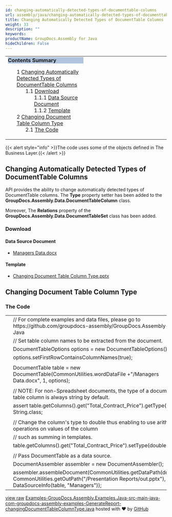 ```yaml
---
id: changing-automatically-detected-types-of-documenttable-columns
url: assembly/java/changing-automatically-detected-types-of-documenttable-columns
title: Changing Automatically Detected Types of DocumentTable Columns
weight: 33
description: ""
keywords: 
productName: GroupDocs.Assembly for Java
hideChildren: False
---
```

<table class="sectionMacro" border="0" cellpadding="5" cellspacing="0" width="100%"><tbody><tr><td valign="top" width="50%"><div class="panel" style="border-top-width: 1px; border-right-width: 1px; border-bottom-width: 1px; border-left-width: 1px;"><div class="panelHeader" style="border-bottom-width: 1px; background-color: rgb(176, 196, 222);"><b>Contents Summary</b></div><div class="panelContent"><style type="text/css">div.rbtoc1593026733417 { padding-top: 0px; padding-right: 0px; padding-bottom: 0px; padding-left: 0px; }div.rbtoc1593026733417 ul { list-style-type: none; list-style-image: none; margin-left: 0px; }div.rbtoc1593026733417 li { margin-left: 0px; padding-left: 0px; }</style><div class="toc rbtoc1593026733417"><ul class="toc-indentation"><li><span class="TOCOutline">1</span> <a href="#ChangingAutomaticallyDetectedTypesofDocumentTableColumns-ChangingAutomaticallyDetectedTypesofDocumentTableColumns">Changing Automatically Detected Types of DocumentTable Columns</a><ul class="toc-indentation"><li><span class="TOCOutline">1.1</span> <a href="#ChangingAutomaticallyDetectedTypesofDocumentTableColumns-Download">Download</a><ul class="toc-indentation"><li><span class="TOCOutline">1.1.1</span> <a href="#ChangingAutomaticallyDetectedTypesofDocumentTableColumns-DataSourceDocument">Data Source Document</a></li><li><span class="TOCOutline">1.1.2</span> <a href="#ChangingAutomaticallyDetectedTypesofDocumentTableColumns-Template">Template</a></li></ul></li></ul></li><li><span class="TOCOutline">2</span> <a href="#ChangingAutomaticallyDetectedTypesofDocumentTableColumns-ChangingDocumentTableColumnType">Changing Document Table Column Type</a><ul class="toc-indentation"><li><span class="TOCOutline">2.1</span> <a href="#ChangingAutomaticallyDetectedTypesofDocumentTableColumns-TheCode">The Code</a></li></ul></li></ul></div></div></div></td><td valign="top" width="15%">&nbsp;</td><td valign="top" width="35%">&nbsp;</td></tr></tbody></table>

{{< alert style="info" >}}The code uses some of the objects defined in The Business Layer.{{< /alert >}}

## Changing Automatically Detected Types of DocumentTable Columns

API provides the ability to change automatically detected types of DocumentTable columns. The **Type** property setter has been added to the **GroupDocs.Assembly.Data.DocumentTableColumn** class.

Moreover, The **Relations** property of the **GroupDocs.Assembly.Data.DocumentTableSet** class has been added.

### Download

#### Data Source Document

*   [Managers Data.docx](https://github.com/groupdocs-assembly/GroupDocs.Assembly-for-Java/blob/master/Examples/GroupDocs.Assembly.Examples.Java/Data/Data%20Sources/Word%20DataSource/Managers%20Data.docx?raw=true)

#### Template

*   [Changing Document Table Column Type.pptx](https://github.com/groupdocs-assembly/GroupDocs.Assembly-for-Java/blob/master/Examples/GroupDocs.Assembly.Examples.Java/Data/Storage/Presentation%20Templates/Changing%20Document%20Table%20Column%20Type.pptx?raw=true)

## Changing Document Table Column Type

### The Code

<table class="highlight tab-size js-file-line-container" data-tab-size="8" data-paste-markdown-skip=""><tbody><tr><td id="file-examples-groupdocs-assembly-examples-java-src-main-java-com-groupdocs-assembly-examples-generatereport-changingdocumenttablecolumntype-java-L1" class="blob-num js-line-number" data-line-number="1"></td><td id="file-examples-groupdocs-assembly-examples-java-src-main-java-com-groupdocs-assembly-examples-generatereport-changingdocumenttablecolumntype-java-LC1" class="blob-code blob-code-inner js-file-line"><span class="pl-c"><span class="pl-c">//</span> For complete examples and data files, please go to https://github.com/groupdocs-assembly/GroupDocs.Assembly-for-Java</span></td></tr><tr><td id="file-examples-groupdocs-assembly-examples-java-src-main-java-com-groupdocs-assembly-examples-generatereport-changingdocumenttablecolumntype-java-L2" class="blob-num js-line-number" data-line-number="2"></td><td id="file-examples-groupdocs-assembly-examples-java-src-main-java-com-groupdocs-assembly-examples-generatereport-changingdocumenttablecolumntype-java-LC2" class="blob-code blob-code-inner js-file-line"><span class="pl-c"><span class="pl-c">//</span> Set table column names to be extracted from the document.</span></td></tr><tr><td id="file-examples-groupdocs-assembly-examples-java-src-main-java-com-groupdocs-assembly-examples-generatereport-changingdocumenttablecolumntype-java-L3" class="blob-num js-line-number" data-line-number="3"></td><td id="file-examples-groupdocs-assembly-examples-java-src-main-java-com-groupdocs-assembly-examples-generatereport-changingdocumenttablecolumntype-java-LC3" class="blob-code blob-code-inner js-file-line"><span class="pl-smi">DocumentTableOptions</span> options <span class="pl-k">=</span> <span class="pl-k">new</span> <span class="pl-smi">DocumentTableOptions</span>();</td></tr><tr><td id="file-examples-groupdocs-assembly-examples-java-src-main-java-com-groupdocs-assembly-examples-generatereport-changingdocumenttablecolumntype-java-L4" class="blob-num js-line-number" data-line-number="4"></td><td id="file-examples-groupdocs-assembly-examples-java-src-main-java-com-groupdocs-assembly-examples-generatereport-changingdocumenttablecolumntype-java-LC4" class="blob-code blob-code-inner js-file-line">options<span class="pl-k">.</span>setFirstRowContainsColumnNames(<span class="pl-c1">true</span>);</td></tr><tr><td id="file-examples-groupdocs-assembly-examples-java-src-main-java-com-groupdocs-assembly-examples-generatereport-changingdocumenttablecolumntype-java-L5" class="blob-num js-line-number" data-line-number="5"></td><td id="file-examples-groupdocs-assembly-examples-java-src-main-java-com-groupdocs-assembly-examples-generatereport-changingdocumenttablecolumntype-java-LC5" class="blob-code blob-code-inner js-file-line"></td></tr><tr><td id="file-examples-groupdocs-assembly-examples-java-src-main-java-com-groupdocs-assembly-examples-generatereport-changingdocumenttablecolumntype-java-L6" class="blob-num js-line-number" data-line-number="6"></td><td id="file-examples-groupdocs-assembly-examples-java-src-main-java-com-groupdocs-assembly-examples-generatereport-changingdocumenttablecolumntype-java-LC6" class="blob-code blob-code-inner js-file-line"><span class="pl-smi">DocumentTable</span> table <span class="pl-k">=</span> <span class="pl-k">new</span> <span class="pl-smi">DocumentTable</span>(<span class="pl-smi">CommonUtilities</span><span class="pl-k">.</span>wordDataFile <span class="pl-k">+</span><span class="pl-s"><span class="pl-pds">"</span>/Managers Data.docx<span class="pl-pds">"</span></span>, <span class="pl-c1">1</span>, options);</td></tr><tr><td id="file-examples-groupdocs-assembly-examples-java-src-main-java-com-groupdocs-assembly-examples-generatereport-changingdocumenttablecolumntype-java-L7" class="blob-num js-line-number" data-line-number="7"></td><td id="file-examples-groupdocs-assembly-examples-java-src-main-java-com-groupdocs-assembly-examples-generatereport-changingdocumenttablecolumntype-java-LC7" class="blob-code blob-code-inner js-file-line"></td></tr><tr><td id="file-examples-groupdocs-assembly-examples-java-src-main-java-com-groupdocs-assembly-examples-generatereport-changingdocumenttablecolumntype-java-L8" class="blob-num js-line-number" data-line-number="8"></td><td id="file-examples-groupdocs-assembly-examples-java-src-main-java-com-groupdocs-assembly-examples-generatereport-changingdocumenttablecolumntype-java-LC8" class="blob-code blob-code-inner js-file-line"><span class="pl-c"><span class="pl-c">//</span> NOTE: For non-Spreadsheet documents, the type of a document table column is always string by default.</span></td></tr><tr><td id="file-examples-groupdocs-assembly-examples-java-src-main-java-com-groupdocs-assembly-examples-generatereport-changingdocumenttablecolumntype-java-L9" class="blob-num js-line-number" data-line-number="9"></td><td id="file-examples-groupdocs-assembly-examples-java-src-main-java-com-groupdocs-assembly-examples-generatereport-changingdocumenttablecolumntype-java-LC9" class="blob-code blob-code-inner js-file-line"><span class="pl-k">assert</span> table<span class="pl-k">.</span>getColumns()<span class="pl-k">.</span>get(<span class="pl-s"><span class="pl-pds">"</span>Total_Contract_Price<span class="pl-pds">"</span></span>)<span class="pl-k">.</span>getType() <span class="pl-k">==</span> <span class="pl-smi">String</span><span class="pl-k">.</span>class;</td></tr><tr><td id="file-examples-groupdocs-assembly-examples-java-src-main-java-com-groupdocs-assembly-examples-generatereport-changingdocumenttablecolumntype-java-L10" class="blob-num js-line-number" data-line-number="10"></td><td id="file-examples-groupdocs-assembly-examples-java-src-main-java-com-groupdocs-assembly-examples-generatereport-changingdocumenttablecolumntype-java-LC10" class="blob-code blob-code-inner js-file-line"></td></tr><tr><td id="file-examples-groupdocs-assembly-examples-java-src-main-java-com-groupdocs-assembly-examples-generatereport-changingdocumenttablecolumntype-java-L11" class="blob-num js-line-number" data-line-number="11"></td><td id="file-examples-groupdocs-assembly-examples-java-src-main-java-com-groupdocs-assembly-examples-generatereport-changingdocumenttablecolumntype-java-LC11" class="blob-code blob-code-inner js-file-line"><span class="pl-c"><span class="pl-c">//</span> Change the column's type to double thus enabling to use arithmetic operations on values of the column</span></td></tr><tr><td id="file-examples-groupdocs-assembly-examples-java-src-main-java-com-groupdocs-assembly-examples-generatereport-changingdocumenttablecolumntype-java-L12" class="blob-num js-line-number" data-line-number="12"></td><td id="file-examples-groupdocs-assembly-examples-java-src-main-java-com-groupdocs-assembly-examples-generatereport-changingdocumenttablecolumntype-java-LC12" class="blob-code blob-code-inner js-file-line"><span class="pl-c"><span class="pl-c">//</span> such as summing in templates.</span></td></tr><tr><td id="file-examples-groupdocs-assembly-examples-java-src-main-java-com-groupdocs-assembly-examples-generatereport-changingdocumenttablecolumntype-java-L13" class="blob-num js-line-number" data-line-number="13"></td><td id="file-examples-groupdocs-assembly-examples-java-src-main-java-com-groupdocs-assembly-examples-generatereport-changingdocumenttablecolumntype-java-LC13" class="blob-code blob-code-inner js-file-line">table<span class="pl-k">.</span>getColumns()<span class="pl-k">.</span>get(<span class="pl-s"><span class="pl-pds">"</span>Total_Contract_Price<span class="pl-pds">"</span></span>)<span class="pl-k">.</span>setType(<span class="pl-k">double</span><span class="pl-k">.</span>class);</td></tr><tr><td id="file-examples-groupdocs-assembly-examples-java-src-main-java-com-groupdocs-assembly-examples-generatereport-changingdocumenttablecolumntype-java-L14" class="blob-num js-line-number" data-line-number="14"></td><td id="file-examples-groupdocs-assembly-examples-java-src-main-java-com-groupdocs-assembly-examples-generatereport-changingdocumenttablecolumntype-java-LC14" class="blob-code blob-code-inner js-file-line"></td></tr><tr><td id="file-examples-groupdocs-assembly-examples-java-src-main-java-com-groupdocs-assembly-examples-generatereport-changingdocumenttablecolumntype-java-L15" class="blob-num js-line-number" data-line-number="15"></td><td id="file-examples-groupdocs-assembly-examples-java-src-main-java-com-groupdocs-assembly-examples-generatereport-changingdocumenttablecolumntype-java-LC15" class="blob-code blob-code-inner js-file-line"><span class="pl-c"><span class="pl-c">//</span> Pass DocumentTable as a data source.</span></td></tr><tr><td id="file-examples-groupdocs-assembly-examples-java-src-main-java-com-groupdocs-assembly-examples-generatereport-changingdocumenttablecolumntype-java-L16" class="blob-num js-line-number" data-line-number="16"></td><td id="file-examples-groupdocs-assembly-examples-java-src-main-java-com-groupdocs-assembly-examples-generatereport-changingdocumenttablecolumntype-java-LC16" class="blob-code blob-code-inner js-file-line"><span class="pl-smi">DocumentAssembler</span> assembler <span class="pl-k">=</span> <span class="pl-k">new</span> <span class="pl-smi">DocumentAssembler</span>();</td></tr><tr><td id="file-examples-groupdocs-assembly-examples-java-src-main-java-com-groupdocs-assembly-examples-generatereport-changingdocumenttablecolumntype-java-L17" class="blob-num js-line-number" data-line-number="17"></td><td id="file-examples-groupdocs-assembly-examples-java-src-main-java-com-groupdocs-assembly-examples-generatereport-changingdocumenttablecolumntype-java-LC17" class="blob-code blob-code-inner js-file-line">assembler<span class="pl-k">.</span>assembleDocument(<span class="pl-smi">CommonUtilities</span><span class="pl-k">.</span>getDataPath(doc), <span class="pl-smi">CommonUtilities</span><span class="pl-k">.</span>getOutPath(<span class="pl-s"><span class="pl-pds">"</span>/Presentation Reports/out.pptx<span class="pl-pds">"</span></span>), <span class="pl-k">new</span> <span class="pl-smi">DataSourceInfo</span>(table, <span class="pl-s"><span class="pl-pds">"</span>Managers<span class="pl-pds">"</span></span>));</td></tr></tbody></table>

[view raw](https://gist.github.com/GroupDocsGists/c131b7bf63e6ce3f763b96ca2848c703/raw/ea5ee0b6e629a410587de027e2fb90879220122c/Examples-GroupDocs.Assembly.Examples.Java-src-main-java-com-groupdocs-assembly-examples-GenerateReport-changingDocumentTableColumnType.java) [Examples-GroupDocs.Assembly.Examples.Java-src-main-java-com-groupdocs-assembly-examples-GenerateReport-changingDocumentTableColumnType.java](https://gist.github.com/GroupDocsGists/c131b7bf63e6ce3f763b96ca2848c703#file-examples-groupdocs-assembly-examples-java-src-main-java-com-groupdocs-assembly-examples-generatereport-changingdocumenttablecolumntype-java) hosted with ❤ by [GitHub](https://github.com)
